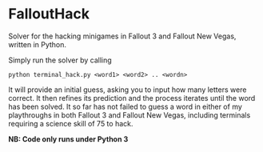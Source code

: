 # FalloutHack
Solver for the hacking minigames in Fallout 3 and Fallout New Vegas, written in Python.


Simply run the solver by calling

```
python terminal_hack.py <word1> <word2> .. <wordn>
```

It will provide an initial guess, asking you to input how many letters were correct. It then refines its prediction and the process iterates until the word has been solved. It so far has not failed to guess a word in either of my playthroughs in both Fallout 3 and Fallout New Vegas, including terminals requiring a science skill of 75 to hack.

**NB: Code only runs under Python 3**
